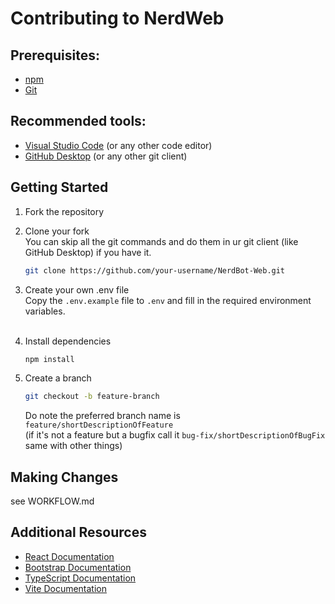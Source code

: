 # Contributing to NerdWeb

## Prerequisites:
- [npm](https://docs.npmjs.com/downloading-and-installing-node-js-and-npm)
- [Git](https://git-scm.com/book/en/v2/Getting-Started-Installing-Git)

## Recommended tools:
- [Visual Studio Code](https://code.visualstudio.com/) (or any other code editor)
- [GitHub Desktop](https://desktop.github.com/) (or any other git client)

## Getting Started
1. Fork the repository

2. Clone your fork<br>
   You can skip all the git commands and do them in ur git client (like GitHub Desktop) if you have it.
   ```sh
   git clone https://github.com/your-username/NerdBot-Web.git
   ```

3. Create your own .env file<br>
   Copy the `.env.example` file to `.env` and fill in the required environment variables.<br><br>

3. Install dependencies
   ```sh
   npm install
   ```

4. Create a branch
   ```sh
   git checkout -b feature-branch
   ```
   Do note the preferred branch name is `feature/shortDescriptionOfFeature`<br>
   (if it's not a feature but a bugfix call it `bug-fix/shortDescriptionOfBugFix` same with other things)

## Making Changes
>>
see WORKFLOW.md

## Additional Resources

- [React Documentation](https://reactjs.org/docs/getting-started.html)
- [Bootstrap Documentation](https://getbootstrap.com/docs/)
- [TypeScript Documentation](https://www.typescriptlang.org/docs/)
- [Vite Documentation](https://vitejs.dev/guide/)